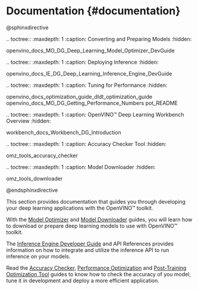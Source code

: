# Documentation {#documentation}

@sphinxdirective

.. toctree::
   :maxdepth: 1
   :caption: Converting and Preparing Models
   :hidden:

   openvino_docs_MO_DG_Deep_Learning_Model_Optimizer_DevGuide


.. toctree::
   :maxdepth: 1
   :caption: Deploying Inference
   :hidden:

   openvino_docs_IE_DG_Deep_Learning_Inference_Engine_DevGuide

.. toctree::
   :maxdepth: 1
   :caption: Tuning for Performance
   :hidden:

   openvino_docs_optimization_guide_dldt_optimization_guide
   openvino_docs_MO_DG_Getting_Performance_Numbers
   pot_README

.. toctree::
   :maxdepth: 1
   :caption: OpenVINO™ Deep Learning Workbench Overview
   :hidden:

   workbench_docs_Workbench_DG_Introduction

.. toctree::
   :maxdepth: 1
   :caption: Accuracy Checker Tool
   :hidden:

   omz_tools_accuracy_checker

.. toctree::
   :maxdepth: 1
   :caption: Model Downloader
   :hidden:

   omz_tools_downloader

@endsphinxdirective

This section provides documentation that guides you through developing your deep learning applications with the OpenVINO™ toolkit.

With the [Model Optimizer](MO_DG/Deep_Learning_Model_Optimizer_DevGuide.md) and [Model Downloader](@omz_tools_downloader) guides, you will learn how to download or prepare deep learning models to use with OpenVINO™ toolkit.

The [Inference Engine Developer Guide](IE_DG/Deep_Learning_Inference_Engine_DevGuide.md) and API References provides information on how to integrate and utilize the inference API to run inference on your models.

Read the [Accuracy Checker](@omz_tools_accuracy_checker), [Performance Optimization](openvino_docs_optimization_guide_dldt_optimization_guide) and [Post-Training Optimization Tool](@pot_README) guides to know how to check the accuracy of you model, tune it in development and deploy a more efficient application.
